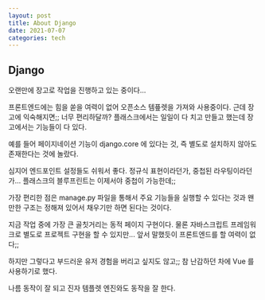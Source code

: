```yaml
---
layout: post
title: About Django
date: 2021-07-07
categories: tech
---
```


## Django

오랜만에 장고로 작업을 진행하고 있는 중이다...

프론트엔드에는 힘을 쏟을 여력이 없어 오픈소스 템픞렛을 가져와 사용중이다.
근데 장고에 익숙해지면;; 너무 편리하달까? 플래스크에서는 일일이 다 치고 만들고 했는데 장고에서는 기능들이 다 있다.

예를 들어 페이지네이션 기능이 django.core 에 있다는 것, 즉 별도로 설치하지 않아도 존재한다는 것에 놀랐다.

심지어 엔드포인트 설정들도 쉬워서 좋다. 정규식 표현이라던가, 중첩된 라우팅이라던가... 플래스크의 블루프린트는 이제서야 중첩이 가능한데;;

가장 편리한 점은 manage.py 파일을 통해서 주요 기능들을 실행할 수 있다는 것과 왠만한 구조는 정해져 있어서 채우기만 하면 된다는 것이다.

지금 작업 중에 가장 큰 골칫거리는 동적 페이지 구현이다. 물론 자바스크립트 프레임워크로 별도로 프로젝트 구현을 할 수 있지만... 앞서 말했듯이 프론트엔드를 할 여력이 없다;;

하지만 그렇다고 부드러운 유저 경험을 버리고 싶지도 않고;; 참 난감하던 차에 Vue 를 사용하기로 했다.

나름 동작이 잘 되고 진자 템플렛 엔진와도 동작을 잘 한다.